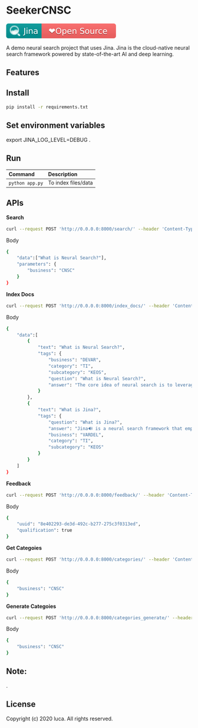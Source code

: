# SeekerCNSC

[![Jina](https://github.com/jina-ai/jina/blob/master/.github/badges/jina-badge.svg?raw=true  "We fully commit to open-source")](https://get.jina.ai)

A demo neural search project that uses Jina. Jina is the cloud-native neural search framework powered by state-of-the-art AI and deep learning.

## Features

## Install

```bash
pip install -r requirements.txt
```

## Set environment variables
export JINA_LOG_LEVEL=DEBUG
.

## Run

| Command                  | Description                  |
| :---                     | :---                         |
| ``python app.py``        | To index files/data          |

## APIs

**Search**
```bash
curl --request POST 'http://0.0.0.0:8000/search/' --header 'Content-Type: application/json' --data-raw '{"data":["What is Neural Search?"], "parameters": {"business": "CNSC"}}'
```

Body
```bash
{
    "data":["What is Neural Search?"],
    "parameters": {
        "business": "CNSC"
    }
}
```

**Index Docs**
```bash
curl --request POST 'http://0.0.0.0:8000/index_docs/' --header 'Content-Type: application/json'
```

Body
```bash
{
    "data":[
        {
            "text": "What is Neural Search?",
            "tags": {
                "business": "DEVAR", 
                "category": "TI",
                "subcategory": "KEOS",
                "question": "What is Neural Search?",
                "answer": "The core idea of neural search is to leverage state-of-the-art deep neural networks to build every component of a search system. In short, neural search is deep neural network-powered information retrieval. In academia, it’s often called neural IR."
            }
        },
        {
            "text": "What is Jina?",
            "tags": {
                "question": "What is Jina?",
                "answer": "Jina🔊 is a neural search framework that empowers anyone to build SOTA and scalable deep learning search applications in minutes.",
                "business": "VARDEL", 
                "category": "TI",
                "subcategory": "KEOS"
            }
        }
    ]
}
```

**Feedback**
```bash
curl --request POST 'http://0.0.0.0:8000/feedback/' --header 'Content-Type: application/json'
```
Body
```bash
{
    "uuid": "8e402293-de3d-492c-b277-275c3f0313ed",
    "qualification": true
}
```

**Get Categoies**
```bash
curl --request POST 'http://0.0.0.0:8000/categories/' --header 'Content-Type: application/json'
```
Body
```bash
{
    "business": "CNSC"
}
```

**Generate Categoies**
```bash
curl --request POST 'http://0.0.0.0:8000/categories_generate/' --header 'Content-Type: application/json'
```
Body
```bash
{
    "business": "CNSC"
}
```

## Note:
.

## License

Copyright (c) 2020 luca. All rights reserved.
